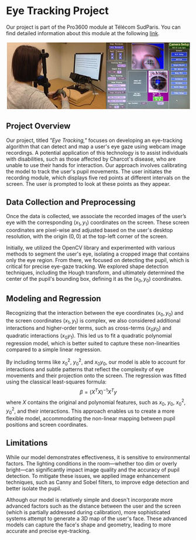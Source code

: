 # Eye Tracking Project

Our project is part of the Pro3600 module at Télécom SudParis. You can find detailed information about this module at the following [link](https://enseignements.telecom-sudparis.eu/fiche.php?c=PRO3600).

<p align="center">
<img src='./miscellaneous/eyetracker.jpg' width='800'/>
</p>

## Project Overview

Our project, titled *"Eye Tracking,"* focuses on developing an eye-tracking algorithm that can detect and map a user's eye gaze using webcam image recordings. A potential application of this technology is to assist individuals with disabilities, such as those affected by Charcot's disease, who are unable to use their hands for interaction. Our approach involves calibrating the model to track the user's pupil movements. The user initiates the recording module, which displays five red points at different intervals on the screen. The user is prompted to look at these points as they appear.

## Data Collection and Preprocessing

Once the data is collected, we associate the recorded images of the user’s eye with the corresponding $(x_1, y_1)$ coordinates on the screen. These screen coordinates are pixel-wise and adjusted based on the user's desktop resolution, with the origin $(0, 0)$ at the top-left corner of the screen.

Initially, we utilized the OpenCV library and experimented with various methods to segment the user's eye, isolating a cropped image that contains only the eye region. From there, we focused on detecting the pupil, which is critical for precise eye-gaze tracking. We explored shape detection techniques, including the Hough transform, and ultimately determined the center of the pupil's bounding box, defining it as the $(x_0, y_0)$ coordinates.

## Modeling and Regression

Recognizing that the interaction between the eye coordinates $(x_0, y_0)$ and the screen coordinates $(x_1, y_1)$ is complex, we also considered additional interactions and higher-order terms, such as cross-terms $(x_0 y_0)$ and quadratic interactions $(x_0 y_1)$. This led us to fit a quadratic polynomial regression model, which is better suited to capture these non-linearities compared to a simple linear regression.

By including terms like $x_0^2$, $y_0^2$, and $x_0 y_0$, our model is able to account for interactions and subtle patterns that reflect the complexity of eye movements and their projection onto the screen. The regression was fitted using the classical least-squares formula:
$$\beta = (X^T X)^{-1} X^T y$$
where $X$ contains the original and polynomial features, such as $x_0$, $y_0$, $x_0^2$, $y_0^2$, and their interactions. This approach enables us to create a more flexible model, accommodating the non-linear mapping between pupil positions and screen coordinates.

## Limitations

While our model demonstrates effectiveness, it is sensitive to environmental factors. The lighting conditions in the room—whether too dim or overly bright—can significantly impact image quality and the accuracy of pupil detection. To mitigate these issues, we applied image enhancement techniques, such as Canny and Sobel filters, to improve edge detection and better isolate the pupil.

Although our model is relatively simple and doesn't incorporate more advanced factors such as the distance between the user and the screen (which is partially addressed during calibration), more sophisticated systems attempt to generate a 3D map of the user's face. These advanced models can capture the face's shape and geometry, leading to more accurate and precise eye-tracking.
